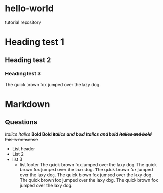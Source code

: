 # hello-world
tutorial repository

# Heading test 1

## Heading test 2

### Heading test 3

The quick brown fox jumped over the lazy dog.

# Markdown
## Questions
_Italics_
*Italics*
**Bold**
__Bold__
___Italics and bold___
**_Italics and bold_**
~~**_Italics and bold_** this is nonsense~~


- List header
- List 2
- list 3
  - list footer The quick brown fox jumped over the laxy dog. The quick brown fox jumped over the laxy dog. The quick brown fox jumped over the laxy dog. The quick brown fox jumped over the laxy dog. The quick brown fox jumped over the laxy dog. The quick brown fox jumped over the laxy dog.